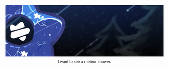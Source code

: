 <div align="center">
	<img
		src="https://raw.githubusercontent.com/Dessyume/Dessyume/main/Banner.png"
	/>
	<sub>I want to see a meteor shower.</sub>
</div>

